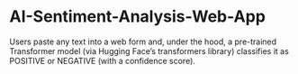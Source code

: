 # AI-Sentiment-Analysis-Web-App
Users paste any text into a web form and, under the hood, a pre-trained Transformer model (via Hugging Face’s transformers library) classifies it as POSITIVE or NEGATIVE (with a confidence score).
